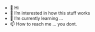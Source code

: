 - 👋 Hi
- 👀 I’m interested in how this stuff works
- 🌱 I’m currently learning ...
- 📫 How to reach me ... you dont.

<!---
Kertus100/Kertus100 is a ✨ special ✨ repository because its `README.md` (this file) appears on your GitHub profile.
You can click the Preview link to take a look at your changes.
--->
